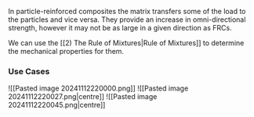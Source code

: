 In particle-reinforced composites the matrix transfers some of the load to the particles and vice versa. They provide an increase in omni-directional strength, however it may not be as large in a given direction as FRCs.

We can use the [[2) The Rule of Mixtures|Rule of Mixtures]] to determine the mechanical properties for them.
### Use Cases
![[Pasted image 20241112220000.png]]
![[Pasted image 20241112220027.png|centre]]
![[Pasted image 20241112220045.png|centre]]
